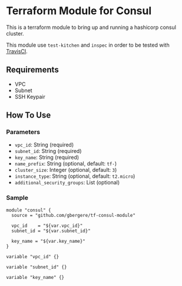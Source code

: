 # Terraform Module for Consul

This is a terraform module to bring up and running a hashicorp consul cluster.

This module use `test-kitchen` and `inspec` in order to be tested with
[TravisCI](https://travis-ci.org/gbergere/tf-consul-module).

## Requirements

* VPC
* Subnet
* SSH Keypair

## How To Use

### Parameters
* `vpc_id`: String (required)
* `subnet_id`: String (required)
* `key_name`: String (required)
* `name_prefix`: String (optional, default: `tf-`)
* `cluster_size`: Integer (optional, default: `3`)
* `instance_type`: String (optional, default: `t2.micro`)
* `additional_security_groups`: List (optional)

### Sample
```hcl
module "consul" {
  source = "github.com/gbergere/tf-consul-module"

  vpc_id    = "${var.vpc_id}"
  subnet_id = "${var.subnet_id}"

  key_name = "${var.key_name}"
}

variable "vpc_id" {}

variable "subnet_id" {}

variable "key_name" {}
```
